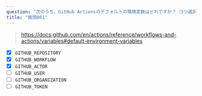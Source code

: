 ```yaml
---
question: "次のうち、GitHub Actionsのデフォルトの環境変数はどれですか？（3つ選択してください。）"
title: "質問061"
---
```



> https://docs.github.com/en/actions/reference/workflows-and-actions/variables#default-environment-variables

- [x] `GITHUB_REPOSITORY`
- [x] `GITHUB_WORKFLOW`
- [x] `GITHUB_ACTOR`
- [ ] `GITHUB_USER`
- [ ] `GITHUB_ORGANIZATION`
- [ ] `GITHUB_TOKEN`
